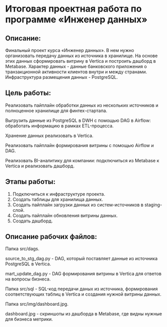 # Итоговая проектная работа по программе «Инженер данных»

## Описание:

Финальный проект курса «Инженер данных». В нем нужно организовать передачу данных из источника в хранилище. На основе этих данных сформировать витрину в Vertica и построить дашборд в Metabase. Характер данных - данные банковского приложения о транзакционной активности клиентов внутри и между странами. Инфраструктура размещения данных - PostgreSQL. 

## Цель работы:

Реализовать пайплайн обработки данных из нескольких источников и полноценное хранилище для финтех-стартапа.

Выгрузить данные из PostgreSQL в DWH с помощью DAG в Airflow: обработать информацию в рамках ETL-процесса.

Хранение данных реализовать в Vertica.

Реализовать пайплайн формирования витрины с помощью Airflow и DAG. 

Реализовать BI-аналитику для компании: подключиться из Metabase к Vertica и реализовать дашборд.

## Этапы работы: 

1. Подключиться к инфраструктуре проекта.
2. Создать таблицы для хранилища данных.
3. Создать пайплайн загрузки данных из систем-источников в staging-слой.
4. Создать пайплайн обновления витрины данных.
5. Создать дашборд.

## Описание рабочих файлов:

Папка src/dags.

source_to_stg_dag.py - DAG, который поставляет данные из источника PostgreSQL в Vertica.

mart_update_dag.py - DAG формирования витрины в Vertica для ответов на вопросы бизнеса.

Папка src/sql - SQL-код передачи даных из источника, формирования соответствующих таблиц в Vertica и создания нужной витрины данных.

Папка src/img/dashboard.jpg.

dashboard.jpg - скриншоты из дашборда в Metabase, где видны нужные для бизнеса метрики.
